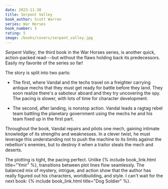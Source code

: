 ```yaml
---
date: 2023-11-30
title: Serpent Valley
book_author: Scott Warren
series: War Horses
book_number: 3
rating: 5
image: /books/covers/serpent_valley.jpg
---
```


<cite class="book-title">Serpent Valley</cite>, the third book in the War
Horses series, is another quick, action-packed read---but without the flaws
holding back its predecessors. Easily my favorite of the series so far!

The story is split into two parts:

- The first, where Vandal and the techs travel on a freighter carrying antique
  mechs that they must get ready for battle before they land. They soon
  realize there's a saboteur aboard and they try uncovering the spy. The
  pacing is slower, with lots of time for character development.

- The second, after landing, is nonstop action. Vandal leads a ragtag rebel
  team battling the planetary government using the mechs he and his team fixed
  up in the first part.

Throughout the book, Vandal repairs and pilots one mech, gaining intimate
knowledge of its strengths and weaknesses. In a clever twist, he must leverage
this understanding not to push the machine to its limits against the
rebellion's enemies, but to destroy it when a traitor steals the mech and
deserts.

The plotting is tight, the pacing perfect. Unlike {% include book_link.html
title="Ymir" %}, transitions between plot lines flow seamlessly. The balanced
mix of mystery, intrigue, and action show that the author has really figured
out his characters, worldbuilding, and style. I can't wait for the next book:
{% include book_link.html title="Dog Soldier" %}.
